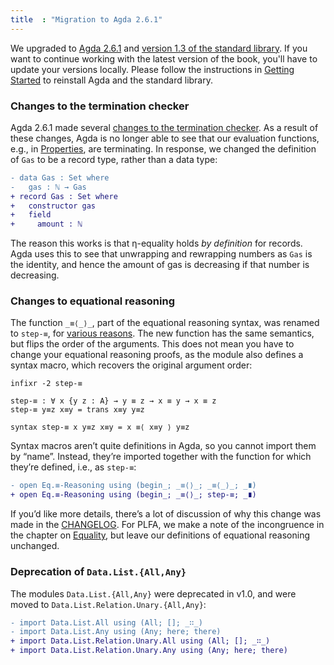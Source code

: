```yaml
---
title  : "Migration to Agda 2.6.1"
---
```


We upgraded to [Agda 2.6.1](https://github.com/agda/agda/releases/tag/v2.6.1) and [version 1.3 of the standard library](https://github.com/agda/agda-stdlib/releases/tag/v1.3). If you want to continue working with the latest version of the book, you'll have to update your versions locally. Please follow the instructions in [Getting Started](/GettingStarted/) to reinstall Agda and the standard library.

<!--more-->

### Changes to the termination checker

Agda 2.6.1 made several [changes to the termination checker][termination-checking]. As a result of these changes, Agda is no longer able to see that our evaluation functions, e.g., in [Properties][properties-eval], are terminating. In response, we changed the definition of `Gas` to be a record type, rather than a data type:

```diff
- data Gas : Set where
-   gas : ℕ → Gas
+ record Gas : Set where
+   constructor gas
+   field
+     amount : ℕ
```

The reason this works is that η-equality holds *by definition* for records. Agda uses this to see that unwrapping and rewrapping numbers as `Gas` is the identity, and hence the amount of gas is decreasing if that number is decreasing.

[termination-checking]: https://github.com/agda/agda/blob/master/doc/release-notes/2.6.1.md#termination-checking
[properties-eval]: https://plfa.github.io/Properties/#31408

### Changes to equational reasoning

The function `_≡⟨_⟩_`, part of the equational reasoning syntax, was renamed to `step-≡`, for [various reasons][step-≡]. The new function has the same semantics, but flips the order of the arguments. This does not mean you have to change your equational reasoning proofs, as the module also defines a syntax macro, which recovers the original argument order:

```
infixr -2 step-≡

step-≡ : ∀ x {y z : A} → y ≡ z → x ≡ y → x ≡ z
step-≡ y≡z x≡y = trans x≡y y≡z

syntax step-≡ x y≡z x≡y = x ≡⟨ x≡y ⟩ y≡z
```

Syntax macros aren’t quite definitions in Agda, so you cannot import them by “name”. Instead, they’re imported together with the function for which they’re defined, i.e., as `step-≡`:

```diff
- open Eq.≡-Reasoning using (begin_; _≡⟨⟩_; _≡⟨_⟩_; _∎)
+ open Eq.≡-Reasoning using (begin_; _≡⟨⟩_; step-≡; _∎)
```

If you’d like more details, there’s a lot of discussion of why this change was made in the [CHANGELOG][step-≡]. For PLFA, we make a note of the incongruence in the chapter on [Equality][equality-stdlib], but leave our definitions of equational reasoning unchanged.

[step-≡]: https://github.com/agda/agda-stdlib/blob/master/CHANGELOG/v1.3.md#changes-to-how-equational-reasoning-is-implemented
[equality-stdlib]: https://plfa.github.io/Equality/#standard-library

### Deprecation of `Data.List.{All,Any}`

The modules `Data.List.{All,Any}` were deprecated in v1.0,
and were moved to `Data.List.Relation.Unary.{All,Any}`:

```diff
- import Data.List.All using (All; []; _∷_)
- import Data.List.Any using (Any; here; there)
+ import Data.List.Relation.Unary.All using (All; []; _∷_)
+ import Data.List.Relation.Unary.Any using (Any; here; there)
```
